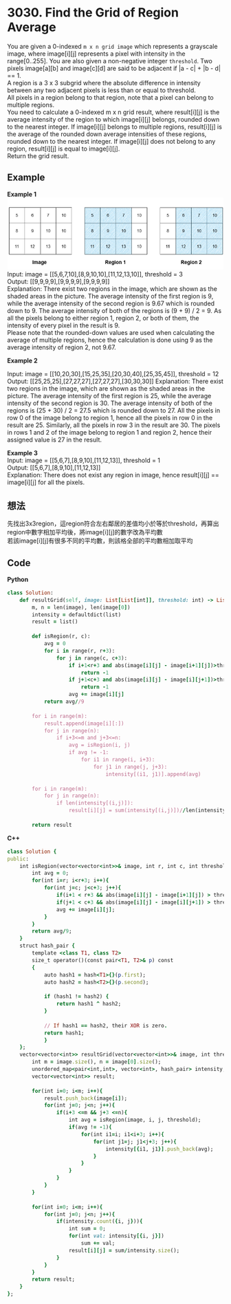 # 3030. Find the Grid of Region Average
You are given a 0-indexed `m x n grid image` which represents a grayscale image, where image[i][j] represents a pixel with intensity in the range[0..255]. You are also given a non-negative integer `threshold`.
Two pixels image[a][b] and image[c][d] are said to be adjacent if |a - c| + |b - d| == 1.  
A region is a 3 x 3 subgrid where the absolute difference in intensity between any two adjacent pixels is less than or equal to threshold.  
All pixels in a region belong to that region, note that a pixel can belong to multiple regions.  
You need to calculate a 0-indexed m x n grid result, where result[i][j] is the average intensity of the region to which image[i][j] belongs, rounded down to the nearest integer. If image[i][j] belongs to multiple regions, result[i][j] is the average of the rounded down average intensities of these regions, rounded down to the nearest integer. If image[i][j] does not belong to any region, result[i][j] is equal to image[i][j].  
Return the grid result.  

 
## Example
**Example 1**  
![Image](https://github.com/Adalyne/Leetcode/blob/8859ace61dba33ed2277d134313638146e7798e6/Hashmap/Image/example0corrected.png)  
Input: image = [[5,6,7,10],[8,9,10,10],[11,12,13,10]], threshold = 3  
Output: [[9,9,9,9],[9,9,9,9],[9,9,9,9]]  
Explanation: There exist two regions in the image, which are shown as the shaded areas in the picture. The average intensity of the first region is 9, while the average intensity of the second region is 9.67 which is rounded down to 9. The average intensity of both of the regions is (9 + 9) / 2 = 9. As all the pixels belong to either region 1, region 2, or both of them, the intensity of every pixel in the result is 9.   
Please note that the rounded-down values are used when calculating the average of multiple regions, hence the calculation is done using 9 as the average intensity of region 2, not 9.67.  

**Example 2**  

Input: image = [[10,20,30],[15,25,35],[20,30,40],[25,35,45]], threshold = 12
Output: [[25,25,25],[27,27,27],[27,27,27],[30,30,30]]
Explanation: There exist two regions in the image, which are shown as the shaded areas in the picture. The average intensity of the first region is 25, while the average intensity of the second region is 30. The average intensity of both of the regions is (25 + 30) / 2 = 27.5 which is rounded down to 27. All the pixels in row 0 of the image belong to region 1, hence all the pixels in row 0 in the result are 25. Similarly, all the pixels in row 3 in the result are 30. The pixels in rows 1 and 2 of the image belong to region 1 and region 2, hence their assigned value is 27 in the result.

**Example 3**  
Input: image = [[5,6,7],[8,9,10],[11,12,13]], threshold = 1  
Output: [[5,6,7],[8,9,10],[11,12,13]]  
Explanation: There does not exist any region in image, hence result[i][j] == image[i][j] for all the pixels.  

## 想法
先找出3x3region，這region符合左右鄰居的差值均小於等於threshold，再算出region中數字相加平均後，將image[i][j]的數字改為平均數  
若該image[i][j]有很多不同的平均數，則該格全部的平均數相加取平均  

## Code
**Python**
```ruby
class Solution:
    def resultGrid(self, image: List[List[int]], threshold: int) -> List[List[int]]:
        m, n = len(image), len(image[0])
        intensity = defaultdict(list)
        result = list()

        def isRegion(r, c):
            avg = 0
            for i in range(r, r+3):
                for j in range(c, c+3):
                    if i+1<r+3 and abs(image[i][j] - image[i+1][j])>threshold:
                        return -1
                    if j+1<c+3 and abs(image[i][j] - image[i][j+1])>threshold:
                        return -1
                    avg += image[i][j]
            return avg//9
            
        for i in range(m):
            result.append(image[i][:])
            for j in range(n):
                if i+3<=m and j+3<=n:
                    avg = isRegion(i, j)
                    if avg != -1:
                        for i1 in range(i, i+3):
                            for j1 in range(j, j+3):
                                intensity[(i1, j1)].append(avg)
        
        for i in range(m):
            for j in range(n):
                if len(intensity[(i,j)]):
                    result[i][j] = sum(intensity[(i,j)])//len(intensity[(i,j)])
        
        return result
```
**C++**
```ruby
class Solution {
public:
    int isRegion(vector<vector<int>>& image, int r, int c, int threshold){
        int avg = 0;
        for(int i=r; i<r+3; i++){
            for(int j=c; j<c+3; j++){
                if(i+1 < r+3 && abs(image[i][j] - image[i+1][j]) > threshold) return -1;
                if(j+1 < c+3 && abs(image[i][j] - image[i][j+1]) > threshold) return -1;
                avg += image[i][j];
            }
        }
        return avg/9;
    }
    struct hash_pair {
        template <class T1, class T2>
        size_t operator()(const pair<T1, T2>& p) const
        {
            auto hash1 = hash<T1>{}(p.first);
            auto hash2 = hash<T2>{}(p.second);
    
            if (hash1 != hash2) {
                return hash1 ^ hash2;              
            }
            
            // If hash1 == hash2, their XOR is zero.
            return hash1;
            }
    };
    vector<vector<int>> resultGrid(vector<vector<int>>& image, int threshold) {
        int m = image.size(), n = image[0].size();
        unordered_map<pair<int,int>, vector<int>, hash_pair> intensity;
        vector<vector<int>> result;

        for(int i=0; i<m; i++){
            result.push_back(image[i]);
            for(int j=0; j<n; j++){
                if(i+3 <=m && j+3 <=n){
                    int avg = isRegion(image, i, j, threshold);
                    if(avg != -1){
                        for(int i1=i; i1<i+3; i++){
                            for(int j1=j; j1<j+3; j++){
                                intensity[{i1, j1}].push_back(avg);
                            }
                        }
                    }
                }
            }
        }

        for(int i=0; i<m; i++){
            for(int j=0; j<n; j++){
                if(intensity.count({i, j})){
                    int sum = 0;
                    for(int val: intensity[{i, j}])
                        sum += val;
                    result[i][j] = sum/intensity.size();
                }
            }
        }
        return result;
    }
};
```
